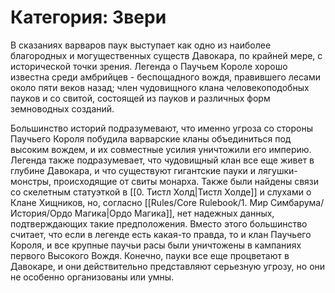 # Категория: Звери

В сказаниях варваров паук выступает как одно из наиболее благородных и могущественных существ Давокара, по крайней мере, с исторической точки зрения. Легенда о Паучьем Короле хорошо известна среди амбрийцев - беспощадного вождя, правившего лесами около пяти веков назад; член чудовищного клана человекоподобных пауков и со свитой, состоящей из пауков и различных форм земноводных созданий.

Большинство историй подразумевают, что именно угроза со стороны Паучьего Короля побудила варварские кланы объединиться под высоким вождем, и их совместные усилия уничтожили его империю. Легенда также подразумевает, что чудовищный клан все еще живет в глубине Давокара, и что существуют гигантские пауки и лягушки-монстры, происходящие от свиты монарха. Также были найдены связи со скелетным статуэткой в [[0. Тистл Холд|Тистл Холде]] и слухами о Клане Хищников, но, согласно [[Rules/Core Rulebook/1. Мир Симбарума/История/Ордо Магика|Ордо Магика]], нет надежных данных, подтверждающих такие предположения. Вместо этого большинство считает, что если в легенде есть какая-то правда, то и клан Паучьего Короля, и все крупные паучьи расы были уничтожены в кампаниях первого Высокого Вождя. Конечно, пауки все еще процветают в Давокаре, и они действительно представляют серьезную угрозу, но они не особенно организованы или умны.